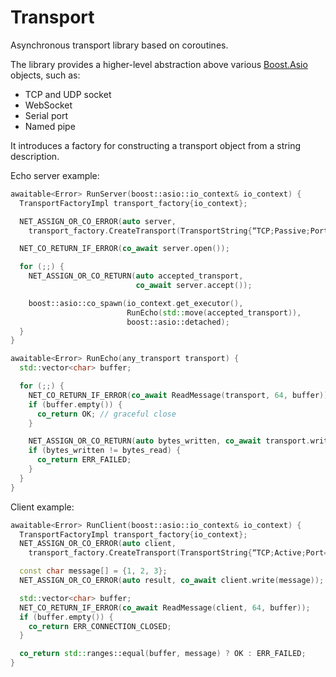 # Transport
Asynchronous transport library based on coroutines.

The library provides a higher-level abstraction above various [Boost.Asio](https://www.boost.org/doc/libs/1_85_0/doc/html/boost_asio.html) objects, such as:

* TCP and UDP socket
* WebSocket
* Serial port
* Named pipe

It introduces a factory for constructing a transport object from a string description.

Echo server example:

```c++
awaitable<Error> RunServer(boost::asio::io_context& io_context) {
  TransportFactoryImpl transport_factory{io_context};

  NET_ASSIGN_OR_CO_ERROR(auto server,
    transport_factory.CreateTransport(TransportString{“TCP;Passive;Port=1234”}));

  NET_CO_RETURN_IF_ERROR(co_await server.open());

  for (;;) {
    NET_ASSIGN_OR_CO_RETURN(auto accepted_transport,
                            co_await server.accept());

    boost::asio::co_spawn(io_context.get_executor(),
                          RunEcho(std::move(accepted_transport)),
                          boost::asio::detached);
  }
}

awaitable<Error> RunEcho(any_transport transport) {
  std::vector<char> buffer;

  for (;;) {
    NET_CO_RETURN_IF_ERROR(co_await ReadMessage(transport, 64, buffer));
    if (buffer.empty()) {
      co_return OK; // graceful close
    }

    NET_ASSIGN_OR_CO_RETURN(auto bytes_written, co_await transport.write(buffer));
    if (bytes_written != bytes_read) {
      co_return ERR_FAILED;
    }
  }
}
```

Client example:

```c++
awaitable<Error> RunClient(boost::asio::io_context& io_context) {
  TransportFactoryImpl transport_factory{io_context};
  NET_ASSIGN_OR_CO_ERROR(auto client,
    transport_factory.CreateTransport(TransportString{“TCP;Active;Port=1234”}));

  const char message[] = {1, 2, 3};
  NET_ASSIGN_OR_CO_ERROR(auto result, co_await client.write(message));

  std::vector<char> buffer;
  NET_CO_RETURN_IF_ERROR(co_await ReadMessage(client, 64, buffer));
  if (buffer.empty()) {
    co_return ERR_CONNECTION_CLOSED;
  }

  co_return std::ranges::equal(buffer, message) ? OK : ERR_FAILED;
}
```
